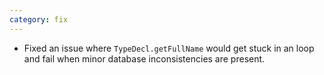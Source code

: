 ```yaml
---
category: fix
---
```

* Fixed an issue where `TypeDecl.getFullName` would get stuck in an loop and fail when minor database inconsistencies are present.
